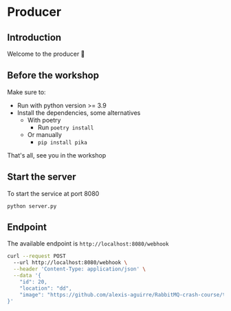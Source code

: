 # Producer

## Introduction

Welcome to the producer 🤠 

## Before the workshop

Make sure to:
- Run with python version >= 3.9
- Install the dependencies, some alternatives
    - With poetry
        - Run `poetry install`
    - Or manually
        - `pip install pika`

That's all, see you in the workshop

## Start the server

To start the service at port 8080

    python server.py

## Endpoint

The available endpoint is `http://localhost:8080/webhook`

```sh
curl --request POST 
  --url http://localhost:8080/webhook \
  --header 'Content-Type: application/json' \
  --data '{
    "id": 20,
    "location": "dd",
    "image": "https://github.com/alexis-aguirre/RabbitMQ-crash-course/tree/skeleton/data/license-plates/MX-10-696.jpg"
}'
```
